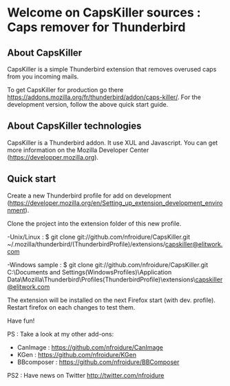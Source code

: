 # Welcome on CapsKiller sources : Caps remover for Thunderbird

## About CapsKiller
CapsKiller is a simple Thunderbird extension that removes overused caps from you incoming mails.

To get CapsKiller for production go there https://addons.mozilla.org/fr/thunderbird/addon/caps-killer/.
For the development version, follow the above quick start guide.

## About CapsKiller technologies
CapsKiller is a Thunderbird addon. It use XUL and Javascript. You can get more information on the Mozilla Developer Center (https://developper.mozilla.org).

## Quick start

Create a new Thunderbird profile for add on development (https://developer.mozilla.org/en/Setting_up_extension_development_environment).

Clone the project into the extension folder of this new profile.

-Unix/Linux :
$ git clone git://github.com/nfroidure/CapsKiller.git ~/.mozilla/thunderbird/(ThunderbirdProfile)/extensions/capskiller@elitwork.com

-Windows sample :
$ git clone git://github.com/nfroidure/CapsKiller.git C:\Documents and Settings\(WindowsProfiles)\Application Data\Mozilla\Thunderbird\Profiles\(ThunderbirdProfile)\extensions\capskiller@elitwork.com

The extension will be installed on the next Firefox start (with dev. profile). Restart firefox on each changes to test them.

Have fun!

PS : Take a look at my other add-ons:
- CanImage : https://github.com/nfroidure/CanImage
- KGen : https://github.com/nfroidure/KGen
- BBcomposer : https://github.com/nfroidure/BBComposer

PS2 : Have news on Twitter http://twitter.com/nfroidure
